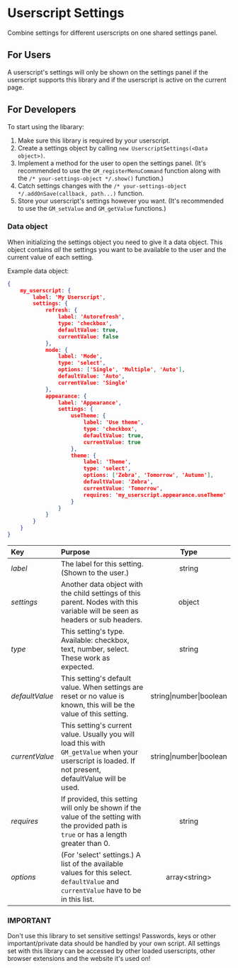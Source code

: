 # Userscript Settings

Combine settings for different userscripts on one shared settings panel.

## For Users

A userscript's settings will only be shown on the settings panel if the userscript supports this library and if the userscript is active on the current page.

## For Developers

To start using the libarary:

1. Make sure this library is required by your userscript.
2. Create a settings object by calling `new UserscriptSettings(<Data object>)`.
3. Implement a method for the user to open the settings panel. (It's recommended to use the `GM_registerMenuCommand` function along with the `/* your-settings-object */.show()` function.)
4. Catch settings changes with the `/* your-settings-object */.addOnSave(callback, path...)` function.
5. Store your userscript's settings however you want. (It's recommended to use the `GM_setValue` and `GM_getValue` functions.)

### Data object

When initializing the settings object you need to give it a data object. This object contains _all_ the settings you want to be available to the user and the current value of each setting.

Example data object:

```json
{
    my_userscript: {
        label: 'My Userscript',
        settings: {
            refresh: {
                label: 'Autorefresh',
                type: 'checkbox',
                defaultValue: true,
                currentValue: false
            },
            mode: {
                label: 'Mode',
                type: 'select',
                options: ['Single', 'Multiple', 'Auto'],
                defaultValue: 'Auto',
                currentValue: 'Single'
            },
            appearance: {
                label: 'Appearance',
                settings: {
                    useTheme: {
                        label: 'Use theme',
                        type: 'checkbox',
                        defaultValue: true,
                        currentValue: true
                    },
                    theme: {
                        label: 'Theme',
                        type: 'select',
                        options: ['Zebra', 'Tomorrow', 'Autumn'],
                        defaultValue: 'Zebra',
                        currentValue: 'Tomorrow',
                        requires: 'my_userscript.appearance.useTheme'
                    }
                }
            }
        }
    }
}
```

| Key            | Purpose | Type |
| :--            | :-- | :--: |
| _label_        | The label for this setting. (Shown to the user.) | string |
| _settings_     | Another data object with the child settings of this parent. Nodes with this variable will be seen as headers or sub headers. | object |
| _type_         | This setting's type. Available: checkbox, text, number, select. These work as expected. | string |
| _defaultValue_ | This setting's default value. When settings are reset or no value is known, this will be the value of this setting. | string\|number\|boolean |
| _currentValue_ | This setting's current value. Usually you will load this with `GM_getValue` when your userscript is loaded. If not present, defaultValue will be used. | string\|number\|boolean |
| _requires_     | If provided, this setting will only be shown if the value of the setting with the provided path is `true` or has a length greater than 0. | string |
| _options_      | (For 'select' settings.) A list of the available values for this select. `defaultValue` and `currentValue` have to be in this list. | array\<string\> |

### IMPORTANT

Don't use this library to set sensitive settings! Passwords, keys or other important/private data should be handled by your own script. All settings set with this library can be accessed by other loaded userscripts, other browser extensions and the website it's used on!
